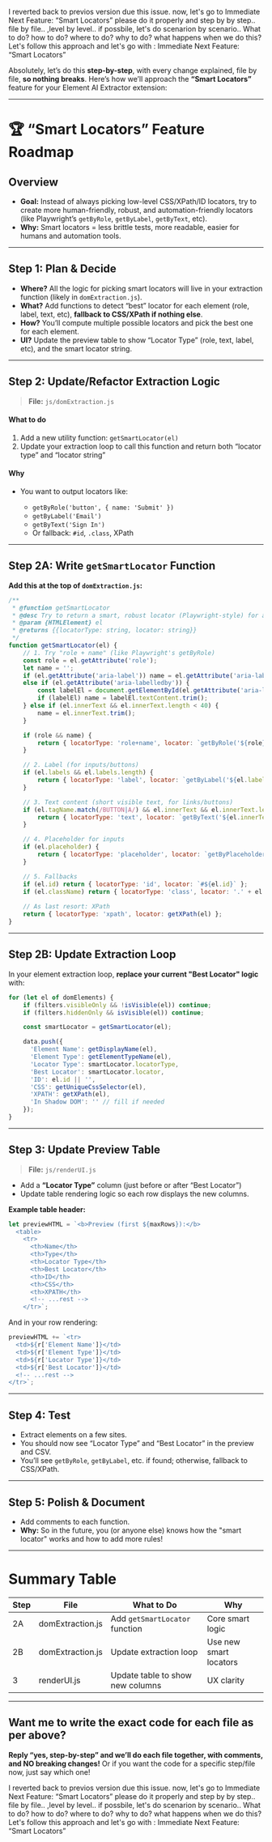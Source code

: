 I reverted back to previos version due this issue.
now, let's go to Immediate Next Feature: “Smart Locators”
please do it properly and step by by step.. file by file.. ,level by level..
if possbile, let's do scenarion by scenario..
What to do?
how to do?
where to do?
why to do?
what happens when we do this?
Let's follow this approach and let's go with : Immediate Next Feature: “Smart Locators”

Absolutely, let’s do this **step-by-step**, with every change explained, file by file, **so nothing breaks**. Here’s how we’ll approach the **“Smart Locators”** feature for your Element AI Extractor extension:

---

# **🏆 “Smart Locators” Feature Roadmap**

## **Overview**

* **Goal:** Instead of always picking low-level CSS/XPath/ID locators, try to create more human-friendly, robust, and automation-friendly locators (like Playwright’s `getByRole`, `getByLabel`, `getByText`, etc).
* **Why:** Smart locators = less brittle tests, more readable, easier for humans and automation tools.

---

## **Step 1: Plan & Decide**

* **Where?** All the logic for picking smart locators will live in your extraction function (likely in `domExtraction.js`).
* **What?** Add functions to detect “best” locator for each element (role, label, text, etc), **fallback to CSS/XPath if nothing else**.
* **How?** You’ll compute multiple possible locators and pick the best one for each element.
* **UI?** Update the preview table to show “Locator Type” (role, text, label, etc), and the smart locator string.

---

## **Step 2: Update/Refactor Extraction Logic**

> **File:** `js/domExtraction.js`

#### **What to do**

1. Add a new utility function: `getSmartLocator(el)`
2. Update your extraction loop to call this function and return both “locator type” and “locator string”

#### **Why**

* You want to output locators like:

  * `getByRole('button', { name: 'Submit' })`
  * `getByLabel('Email')`
  * `getByText('Sign In')`
  * Or fallback: `#id`, `.class`, XPath

---

## **Step 2A: Write `getSmartLocator` Function**

**Add this at the top of `domExtraction.js`:**

```js
/**
 * @function getSmartLocator
 * @desc Try to return a smart, robust locator (Playwright-style) for an element.
 * @param {HTMLElement} el
 * @returns {{locatorType: string, locator: string}}
 */
function getSmartLocator(el) {
    // 1. Try "role + name" (like Playwright's getByRole)
    const role = el.getAttribute('role');
    let name = '';
    if (el.getAttribute('aria-label')) name = el.getAttribute('aria-label');
    else if (el.getAttribute('aria-labelledby')) {
        const labelEl = document.getElementById(el.getAttribute('aria-labelledby'));
        if (labelEl) name = labelEl.textContent.trim();
    } else if (el.innerText && el.innerText.length < 40) {
        name = el.innerText.trim();
    }

    if (role && name) {
        return { locatorType: 'role+name', locator: `getByRole('${role}', { name: '${name}' })` };
    }

    // 2. Label (for inputs/buttons)
    if (el.labels && el.labels.length) {
        return { locatorType: 'label', locator: `getByLabel('${el.labels[0].textContent.trim()}')` };
    }

    // 3. Text content (short visible text, for links/buttons)
    if (el.tagName.match(/BUTTON|A/) && el.innerText && el.innerText.length < 40) {
        return { locatorType: 'text', locator: `getByText('${el.innerText.trim()}')` };
    }

    // 4. Placeholder for inputs
    if (el.placeholder) {
        return { locatorType: 'placeholder', locator: `getByPlaceholder('${el.placeholder}')` };
    }

    // 5. Fallbacks
    if (el.id) return { locatorType: 'id', locator: `#${el.id}` };
    if (el.className) return { locatorType: 'class', locator: '.' + el.className.split(' ').join('.') };
    
    // As last resort: XPath
    return { locatorType: 'xpath', locator: getXPath(el) };
}
```

---

## **Step 2B: Update Extraction Loop**

In your element extraction loop, **replace your current "Best Locator" logic** with:

```js
for (let el of domElements) {
    if (filters.visibleOnly && !isVisible(el)) continue;
    if (filters.hiddenOnly && isVisible(el)) continue;

    const smartLocator = getSmartLocator(el);

    data.push({
      'Element Name': getDisplayName(el),
      'Element Type': getElementTypeName(el),
      'Locator Type': smartLocator.locatorType,
      'Best Locator': smartLocator.locator,
      'ID': el.id || '',
      'CSS': getUniqueCssSelector(el),
      'XPATH': getXPath(el),
      'In Shadow DOM': '' // fill if needed
    });
}
```

---

## **Step 3: Update Preview Table**

> **File:** `js/renderUI.js`

* Add a **“Locator Type”** column (just before or after “Best Locator”)
* Update table rendering logic so each row displays the new columns.

**Example table header:**

```js
let previewHTML = `<b>Preview (first ${maxRows}):</b>
  <table>
    <tr>
      <th>Name</th>
      <th>Type</th>
      <th>Locator Type</th>
      <th>Best Locator</th>
      <th>ID</th>
      <th>CSS</th>
      <th>XPATH</th>
      <!-- ...rest -->
    </tr>`;
```

And in your row rendering:

```js
previewHTML += `<tr>
  <td>${r['Element Name']}</td>
  <td>${r['Element Type']}</td>
  <td>${r['Locator Type']}</td>
  <td>${r['Best Locator']}</td>
  <!-- ...rest -->
</tr>`;
```

---

## **Step 4: Test**

* Extract elements on a few sites.
* You should now see “Locator Type” and “Best Locator” in the preview and CSV.
* You’ll see `getByRole`, `getByLabel`, etc. if found; otherwise, fallback to CSS/XPath.

---

## **Step 5: Polish & Document**

* Add comments to each function.
* **Why:** So in the future, you (or anyone else) knows how the "smart locator" works and how to add more rules!

---

# **Summary Table**

| Step | File             | What to Do                       | Why                    |
| ---- | ---------------- | -------------------------------- | ---------------------- |
| 2A   | domExtraction.js | Add `getSmartLocator` function   | Core smart logic       |
| 2B   | domExtraction.js | Update extraction loop           | Use new smart locators |
| 3    | renderUI.js      | Update table to show new columns | UX clarity             |

---

## Want me to **write the exact code for each file** as per above?

**Reply “yes, step-by-step” and we’ll do each file together, with comments, and NO breaking changes!**
Or if you want the code for a specific step/file now, just say which one!



I reverted back to previos version due this issue.
now, let's go to Immediate Next Feature: “Smart Locators”
please do it properly and step by by step.. file by file.. ,level by level..
if possbile, let's do scenarion by scenario..
What to do?
how to do?
where to do?
why to do?
what happens when we do this?
Let's follow this approach and let's go with : Immediate Next Feature: “Smart Locators”